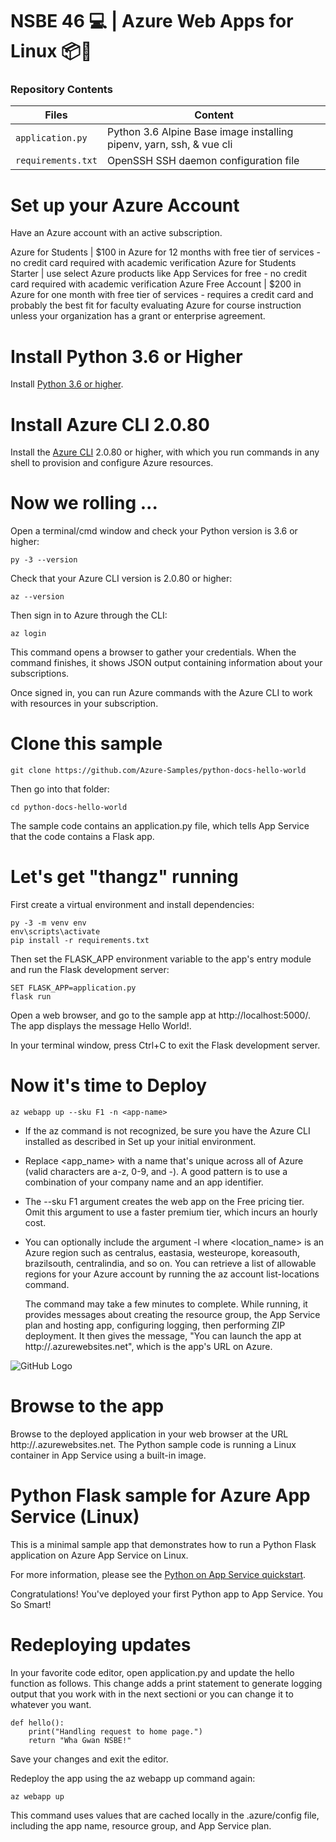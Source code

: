 # NSBE 46 💻 | Azure Web Apps for Linux 📦💙 

### Repository Contents 

| Files             |  Content                                   |
|----------------------|--------------------------------------------|
| `application.py`           | Python 3.6 Alpine Base image installing pipenv, yarn, ssh, & vue cli             |
| `requirements.txt`       | OpenSSH SSH daemon configuration file                       |


# Set up your Azure Account 
Have an Azure account with an active subscription.

Azure for Students | $100 in Azure for 12 months with free tier of services - no credit card required with academic verification
Azure for Students Starter | use select Azure products like App Services for free - no credit card required with academic verification
Azure Free Account | $200 in Azure for one month with free tier of services - requires a credit card and probably the best fit for faculty evaluating Azure for course instruction unless your organization has a grant or enterprise agreement.

# Install Python 3.6 or Higher

Install [Python 3.6 or higher](https://www.python.org/downloads/).

# Install Azure CLI 2.0.80 

Install the [Azure CLI](https://docs.microsoft.com/en-us/cli/azure/install-azure-cli) 2.0.80 or higher, with which you run commands in any shell to provision and configure Azure resources.


# Now we rolling ... 

Open a terminal/cmd window and check your Python version is 3.6 or higher:

```
py -3 --version
```

Check that your Azure CLI version is 2.0.80 or higher:

```
az --version
```

Then sign in to Azure through the CLI:

```
az login
```

This command opens a browser to gather your credentials. When the command finishes, it shows JSON output containing information about your subscriptions.

Once signed in, you can run Azure commands with the Azure CLI to work with resources in your subscription.

# Clone this sample 

```
git clone https://github.com/Azure-Samples/python-docs-hello-world
```
Then go into that folder:

```
cd python-docs-hello-world
```

The sample code contains an application.py file, which tells App Service that the code contains a Flask app.


# Let's get "thangz" running 

First create a virtual environment and install dependencies:
```
py -3 -m venv env
env\scripts\activate
pip install -r requirements.txt
```

Then set the FLASK_APP environment variable to the app's entry module and run the Flask development server:
```
SET FLASK_APP=application.py
flask run

```

Open a web browser, and go to the sample app at http://localhost:5000/. The app displays the message Hello World!.

In your terminal window, press Ctrl+C to exit the Flask development server.

# Now it's time to Deploy 
```
az webapp up --sku F1 -n <app-name>

```
- If the az command is not recognized, be sure you have the Azure CLI installed as described in Set up your initial environment.
- Replace <app_name> with a name that's unique across all of Azure (valid characters are a-z, 0-9, and -). A good pattern is to use a combination of your company name and an app identifier.
- The --sku F1 argument creates the web app on the Free pricing tier. Omit this argument to use a faster premium tier, which incurs an hourly cost.
- You can optionally include the argument -l <location-name> where <location_name> is an Azure region such as centralus, eastasia, westeurope, koreasouth, brazilsouth, centralindia, and so on. You can retrieve a list of allowable regions for your Azure account by running the az account list-locations command.
  
  
  The command may take a few minutes to complete. While running, it provides messages about creating the resource group, the App Service plan and hosting app, configuring logging, then performing ZIP deployment. It then gives the message, "You can launch the app at http://<app-name>.azurewebsites.net", which is the app's URL on Azure.
  
![GitHub Logo](/images/deployedapp.png)

# Browse to the app
Browse to the deployed application in your web browser at the URL http://<app-name>.azurewebsites.net.
The Python sample code is running a Linux container in App Service using a built-in image.

# Python Flask sample for Azure App Service (Linux)

This is a minimal sample app that demonstrates how to run a Python Flask application on Azure App Service on Linux.

For more information, please see the [Python on App Service quickstart](https://docs.microsoft.com/azure/app-service/containers/quickstart-python).

Congratulations! You've deployed your first Python app to App Service. You So Smart!

# Redeploying updates
In your favorite code editor, open application.py and update the hello function as follows. This change adds a print statement to generate logging output that you work with in the next sectioni or you can change it to whatever you want. 


```
def hello():
    print("Handling request to home page.")
    return "Wha Gwan NSBE!"

```
Save your changes and exit the editor.

Redeploy the app using the az webapp up command again:

```
az webapp up

```

This command uses values that are cached locally in the .azure/config file, including the app name, resource group, and App Service plan.

